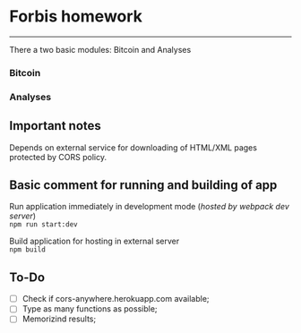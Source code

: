 # Forbis homework
---
There a two basic modules: Bitcoin and Analyses
### Bitcoin
### Analyses

## Important notes
Depends on external service for downloading of HTML/XML pages protected by CORS policy.

## Basic comment for running and building of app

Run application immediately in development mode (*hosted by webpack dev server*)  
`npm run start:dev`

Build application for hosting in external server  
`npm build`

## To-Do
 - [ ] Check if cors-anywhere.herokuapp.com available;
 - [ ] Type as many functions as possible;
 - [ ] Memorizind results;